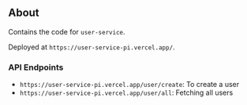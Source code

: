 ## About

Contains the code for `user-service`.

Deployed at `https://user-service-pi.vercel.app/`.

### API Endpoints
- `https://user-service-pi.vercel.app/user/create`: To create a user
- `https://user-service-pi.vercel.app/user/all`: Fetching all users
